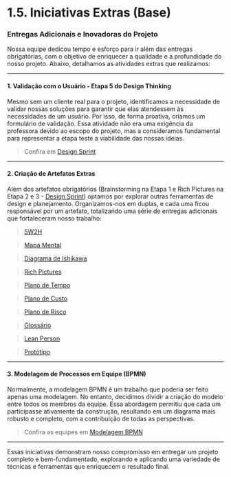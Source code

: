 # 1.5. Iniciativas Extras (Base)

### **Entregas Adicionais e Inovadoras do Projeto**

Nossa equipe dedicou tempo e esforço para ir além das entregas obrigatórias, com o objetivo de enriquecer a qualidade e a profundidade do nosso projeto. Abaixo, detalhamos as atividades extras que realizamos:

---

#### **1. Validação com o Usuário - Etapa 5 do Design Thinking**

Mesmo sem um cliente real para o projeto, identificamos a necessidade de validar nossas soluções para garantir que elas atendessem às necessidades de um usuário. Por isso, de forma proativa, criamos um formulário de validação. Essa atividade não era uma exigência da professora devido ao escopo do projeto, mas a consideramos fundamental para representar a etapa teste a viabilidade das nossas ideias.

> Confira em [Design Sprint](Base/1.1.DesignSprint.md)

---

#### **2. Criação de Artefatos Extras**

Além dos artefatos obrigatórios (Brainstorming na Etapa 1 e Rich Pictures na Etapa 2 e 3 - [Design Sprint](Base/1.1.DesignSprint.md)) optamos por explorar outras ferramentas de design e planejamento. Organizamos-nos em duplas, e cada uma ficou responsável por um artefato, totalizando uma série de entregas adicionais que fortaleceram nosso trabalho:

> [5W2H](Base/1.2.5W2H.md)

> [Mapa Mental](Base/1.2.2.MapaMental.md)

> [Diagrama de Ishikawa](Base/1.2.3.DiagramaCausaEfeito.md)

> [Rich Pictures](Base/1.2.4.RichPicture.md)

> [Plano de Tempo](Base/1.2.5.1.PlanoTempo.md)

> [Plano de Custo](Base/1.2.6.3.PlanoDeCusto.md)

> [Plano de Risco](Base/1.2.6.2.PlanoDeRisco.md)

> [Glossário](Base/1.2.5.Glossario.md)

> [Lean Person](Base/1.2.8.LeanP.md)

> [Protótipo](Base/1.2.7.Prototipo.md)

---

#### **3. Modelagem de Processos em Equipe (BPMN)**

Normalmente, a modelagem BPMN é um trabalho que poderia ser feito apenas uma modelagem. No entanto, decidimos dividir a criação do modelo entre todos os membros da equipe. Essa abordagem permitiu que cada um participasse ativamente da construção, resultando em um diagrama mais robusto e completo, com a contribuição de todas as perspectivas.

> Confira as equipes em [Modelagem BPMN](Base/1.3.ModelagemBPMN.md)

---

Essas iniciativas demonstram nosso compromisso em entregar um projeto completo e bem-fundamentado, explorando e aplicando uma variedade de técnicas e ferramentas que enriquecem o resultado final.